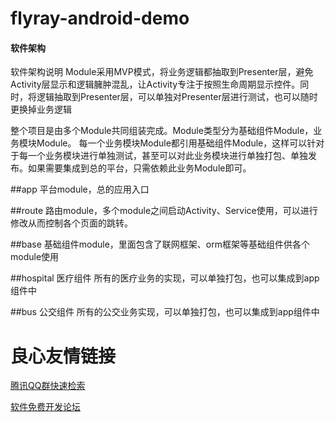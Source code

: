 # flyray-android-demo



#### 软件架构
软件架构说明
Module采用MVP模式，将业务逻辑都抽取到Presenter层，避免Activity层显示和逻辑臃肿混乱，让Activity专注于按照生命周期显示控件。同时，将逻辑抽取到Presenter层，可以单独对Presenter层进行测试，也可以随时更换掉业务逻辑


整个项目是由多个Module共同组装完成。Module类型分为基础组件Module，业务模块Module。
每一个业务模块Module都引用基础组件Module，这样可以针对于每一个业务模块进行单独测试，甚至可以对此业务模块进行单独打包、单独发布。如果需要集成到总的平台，只需依赖此业务Module即可。

##app  平台module，总的应用入口

##route 路由module，多个module之间启动Activity、Service使用，可以进行修改从而控制各个页面的跳转。

##base 基础组件module，里面包含了联网框架、orm框架等基础组件供各个module使用

##hospital 医疗组件 所有的医疗业务的实现，可以单独打包，也可以集成到app组件中

##bus 公交组件 所有的公交业务实现，可以单独打包，也可以集成到app组件中 


 # 良心友情链接

[腾讯QQ群快速检索](http://u.720life.cn/s/8cf73f7c)

[软件免费开发论坛](http://u.720life.cn/s/bbb01dc0)